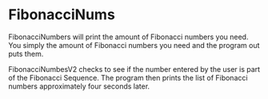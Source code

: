 # FibonacciNums
FibonacciNumbers will print the amount of Fibonacci numbers you need.
You simply the amount of Fibonacci numbers you need and the program out puts them.

FibonacciNumbesV2 checks to see if the number entered by the user is part of the Fibonacci Sequence.
The program then prints the list of Fibonacci numbers approximately four seconds later.
